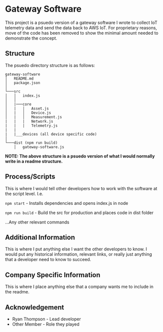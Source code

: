 # Gateway Software
This project is a psuedo version of a gateway software I wrote to collect IoT telemetry data and send the data back to AWS IoT. For proprietary reasons, move of the code has been removed to show the minimal amount needed to demonstrate the concept.

## Structure
The psuedo directory structure is as follows:

```
gateway-software
│   README.md
│   package.json    
│
└───src
│   │   index.js
│   │
│   |───core
│   |   │   Asset.js
│   |   │   Device.js
│   |   │   Measurement.js
|   |   |   Network.js
|   |   |   Telemetry.js
|   |
|   |___devices (all device specific code)
│   
└───dist (npm run build)
    │   gateway-software.js
```

**NOTE: The above structure is a psuedo version of what I would normally write in a readme structure.**

## Process/Scripts
This is where I would tell other developers how to work with the software at the script level. I.e.

``` npm start ``` - Installs dependencies and opens index.js in node

``` npm run build ``` - Build the src for production and places code in dist folder

...Any other relevant commands


## Additional Information
This is where I put anything else I want the other developers to know. I would put any historical information, relevant links, or really just anything that a developer need to know to succeed.

## Company Specific Information
This is where I place anything else that a company wants me to include in the readme.


## Acknowledgement
* Ryan Thompson - Lead developer
* Other Member - Role they played
